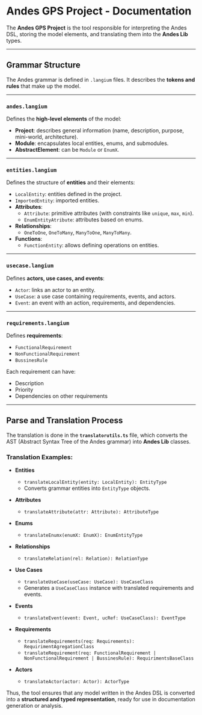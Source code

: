 # Andes GPS Project - Documentation

The **Andes GPS Project** is the tool responsible for interpreting the Andes DSL, storing the model elements, and translating them into the **Andes Lib** types.

---

## Grammar Structure

The Andes grammar is defined in `.langium` files. It describes the **tokens and rules** that make up the model.

---

### `andes.langium`
Defines the **high-level elements** of the model:

- **Project**: describes general information (name, description, purpose, mini-world, architecture).
- **Module**: encapsulates local entities, enums, and submodules.
- **AbstractElement**: can be `Module` or `EnumX`.

---

### `entities.langium`
Defines the structure of **entities** and their elements:

- `LocalEntity`: entities defined in the project.
- `ImportedEntity`: imported entities.
- **Attributes**:
    - `Attribute`: primitive attributes (with constraints like `unique`, `max`, `min`).
    - `EnumEntityAtribute`: attributes based on enums.
- **Relationships**:
    - `OneToOne`, `OneToMany`, `ManyToOne`, `ManyToMany`.
- **Functions**:
    - `FunctionEntity`: allows defining operations on entities.

---

### `usecase.langium`
Defines **actors, use cases, and events**:

- `Actor`: links an actor to an entity.
- `UseCase`: a use case containing requirements, events, and actors.
- `Event`: an event with an action, requirements, and dependencies.

---

### `requirements.langium`
Defines **requirements**:

- `FunctionalRequirement`
- `NonFunctionalRequirement`
- `BussinesRule`

Each requirement can have:
- Description
- Priority
- Dependencies on other requirements

---

## Parse and Translation Process

The translation is done in the **`translatorutils.ts`** file, which converts the AST (Abstract Syntax Tree of the Andes grammar) into **Andes Lib** classes.

### Translation Examples:

- **Entities**
    - `translateLocalEntity(entity: LocalEntity): EntityType`
    - Converts grammar entities into `EntityType` objects.

- **Attributes**
    - `translateAttribute(attr: Attribute): AttributeType`

- **Enums**
    - `translateEnumx(enumX: EnumX): EnumEntityType`

- **Relationships**
    - `translateRelation(rel: Relation): RelationType`

- **Use Cases**
    - `translateUseCase(useCase: UseCase): UseCaseClass`
    - Generates a `UseCaseClass` instance with translated requirements and events.

- **Events**
    - `translateEvent(event: Event, ucRef: UseCaseClass): EventType`

- **Requirements**
    - `translateRequirements(req: Requirements): RequirimentAgregationClass`
    - `translateRequirement(req: FunctionalRequirement | NonFunctionalRequirement | BussinesRule): RequirimentsBaseClass`

- **Actors**
    - `translateActor(actor: Actor): ActorType`

Thus, the tool ensures that any model written in the Andes DSL is converted into a **structured and typed representation**, ready for use in documentation generation or analysis.